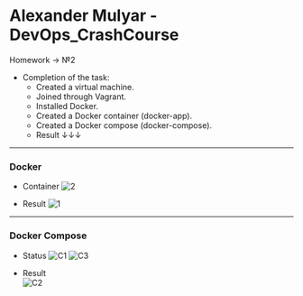 # Alexander Mulyar - DevOps_CrashCourse 
   Homework -> №2

- Completion of the task:
   - Created a virtual machine.
   - Joined through Vagrant.
   - Installed Docker.
   - Сreated a Docker container (docker-app).
   - Created a Docker compose (docker-compose).
   - Result ↓↓↓ 
____
<h3>Docker</h3>

- Container
   ![2](https://user-images.githubusercontent.com/82367885/138553621-bdb3a606-1bf1-47d1-bd32-84e305c939f7.png)

- Result
   ![1](https://user-images.githubusercontent.com/82367885/138553622-2ca7d7db-dbac-401d-9606-dbb0c2577ab5.png)

____
<h3>Docker Compose</h3>

- Status
      ![C1](https://user-images.githubusercontent.com/82367885/138553695-27be571f-3126-41e5-b86f-01d4b8bde29c.png)
      ![C3](https://user-images.githubusercontent.com/82367885/138553700-53e08b9e-e8bc-41d9-84b1-7f6abe749b2d.png)

- Result      
   ![C2](https://user-images.githubusercontent.com/82367885/138553708-cd9d007f-b93e-4596-82d5-824587a71cca.png)
